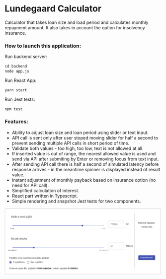 # Lundegaard Calculator
Calculator that takes loan size and load period and calculates monthly repaynemt amount. It also takes in account the option for insolvency insurance.

### How to launch this application:


Run backend server:

    cd backend
    node app.js


Run React App:

    yarn start

Run Jest tests:
    
    npm test


### Features:
- Ability to adjust loan size and loan period using slider or text input.
- API call is sent only after user stoped moving slider for half a second to prevent sending multiple API calls in short period of time.
- Validate both values - too high, too low, text is not allowed at all.
- If inserted value is out of range, the nearest allowed value is used and send via API after submiting by Enter or removing focus from text input.
- After sending API call there is half a second of simulated latency before response arrives - in the meantime spinner is displayed instead of result value.
- Instant adjustment of monthly payback based on insurance option (no need for API call).
- Simplified calculation of interest.
- React part written in Typescript.
- Simple rendering and snapshot Jest tests for two components.

![alt text](https://github.com/Tchomasek/Lundegaard-Calculator/blob/master/calculator_prtscr.png)
